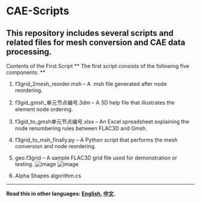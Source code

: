 # CAE-Scripts
## This repository includes several scripts and related files for mesh conversion and CAE data processing.

Contents of the First Script
** The first script consists of the following five components: **


1. f3grid_2mesh_reorder.msh – A .msh file generated after node reordering.
2. f3gid_gmsh_单元节点编号.3dm – A 3D help file that illustrates the element node ordering.
3. f3gid_to_gmsh单元节点编号.xlsx – An Excel spreadsheet explaining the node renumbering rules between FLAC3D and Gmsh.
4. f3grid_to_msh_finally.py – A Python script that performs the mesh conversion and node reordering.
5. geo.f3grid – A sample FLAC3D grid file used for demonstration or testing.
![image](https://github.com/user-attachments/assets/593aa519-9e73-4006-baab-eef92f3e8568)
![image](https://github.com/user-attachments/assets/c744e542-eef0-4a7b-aac7-024fb82a2f2d)


6. Alpha Shapes algorithm.cs  
---
**Read this in other languages: [English](README.md), [中文](README_zh.md).**
